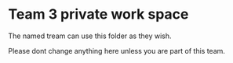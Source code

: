 # Team 3 private work space

The named tream can use this folder as they wish.

Please dont change anything here unless you are part of this team.